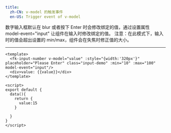 ```yaml
title:
  zh-CN: v-model 的触发事件
  en-US: Trigger event of v-model
```


数字输入框默认在 blur 或者按下 Enter 时会修改绑定的值，通过设置属性 model-event="input" 让组件在输入时修改绑定的值。
注意：在此模式下，输入时的值会超出设置的 min/max，组件会在失焦时修正值的大小。

---


```vue { "component": true } 
<template>
  <fk-input-number v-model="value" :style="{width:'320px'}" placeholder="Please Enter" class="input-demo" :min="10" :max="100" model-event="input"/>
  <div>value: {{value}}</div>
</template>

<script>
export default {
  data(){
    return {
      value:15
    }

  }
}
</script>
```
